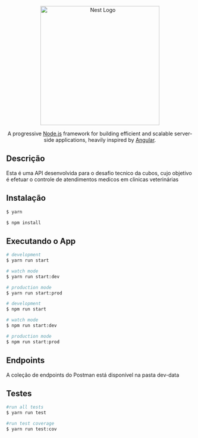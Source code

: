 <p align="center">
  <a href="http://nestjs.com/" target="blank"><img src="https://nestjs.com/img/logo_text.svg" width="320" alt="Nest Logo" /></a>
</p>

[travis-image]: https://api.travis-ci.org/nestjs/nest.svg?branch=master
[travis-url]: https://travis-ci.org/nestjs/nest
[linux-image]: https://img.shields.io/travis/nestjs/nest/master.svg?label=linux
[linux-url]: https://travis-ci.org/nestjs/nest

  <p align="center">A progressive <a href="http://nodejs.org" target="blank">Node.js</a> framework for building efficient and scalable server-side applications, heavily inspired by <a href="https://angular.io" target="blank">Angular</a>.</p>
    <p align="center">

## Descrição

Esta é uma API desenvolvida para o desafio tecnico da cubos, cujo objetivo é efetuar o controle de atendimentos medicos em clinicas veterinárias

## Instalação

```bash
$ yarn
```

```bash
$ npm install
```

## Executando o App

```bash
# development
$ yarn run start

# watch mode
$ yarn run start:dev

# production mode
$ yarn run start:prod
```

```bash
# development
$ npm run start

# watch mode
$ npm run start:dev

# production mode
$ npm run start:prod
```

## Endpoints

A coleção de endpoints do Postman está disponível na pasta dev-data

## Testes

```bash
#run all tests
$ yarn run test

#run test coverage
$ yarn run test:cov
```
